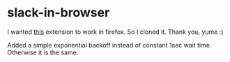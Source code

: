 # slack-in-browser

I wanted
[this](https://chrome.google.com/webstore/detail/open-slack-in-browser-not/jkgehijlkoolgcjifalbiicaomkngakb)
extension to work in firefox. So I cloned it. Thank you, yume :\)


Added a simple exponential backoff instead of constant 1sec wait time. Otherwise it is the same.
